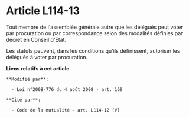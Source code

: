 # Article L114-13

Tout membre de l'assemblée générale autre que les délégués peut voter par procuration ou par correspondance selon des
modalités définies par décret en Conseil d'Etat.

Les statuts peuvent, dans les conditions qu'ils définissent, autoriser les délégués à voter par procuration.

**Liens relatifs à cet article**

	**Modifié par**:

	  - Loi n°2008-776 du 4 août 2008 - art. 169

	**Cité par**:

	  - Code de la mutualité - art. L114-12 (V)
